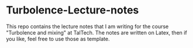 # Turbolence-Lecture-notes
This repo contains the lecture notes that I am writing for the course "Turbolence and mixing" at TalTech.
The notes are written on Latex, then if you like, feel free to use those as template.
